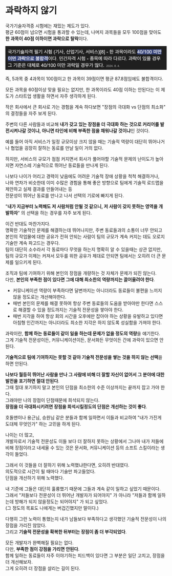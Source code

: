 # 과락하지 않기

국가기술자격증 시험에는 재밌는 제도가 있다.  
평균 60점이 넘으면 시험을 통과할 수 있는데, 나머지 과목들을 모두 100점을 맞아도 **한 과목이 40점 이하이면 과락으로 탈락**이다.

![1](./images/1.png)

즉, 5과목 중 4과목이 100점이고 한 과목이 39점이면 평균 87.8점임에도 불합격이다.  
  
모든 과목을 60점이상 맞을 필요는 없지만, 한 과목이라도 40점 이하는 안된다는 이 제도가 스타트업 생활을 하면서 자주 생각하게 된다.  
  
작은 회사에서 큰 회사로 가는 경험을 계속 하다보면 "장점의 극대화 vs 단점의 최소화" 의 결정들을 자주 보게 된다.  
  
주변의 다른 사람들과 비교해 **내가 갖고 있는 장점을 더 극대화 하는 것으로 커리어를 발전시켜나갈 것이냐, 아니면 타인에 비해 부족한 점을 채워나갈 것이냐**인 것이다.  
  
예를 들어 아직 서비스가 일정 규모이상 크지 않을 때는 기술적 역량이 대단히 뛰어나거나 협업을 굉장히 잘하는 동료를 만날 일이 거의 없다.  
  
하지만, 서비스의 규모가 점점 커지면서 회사가 풀어야할 기술적 문제의 난이도가 높아지면 자연스레 기술적으로 뛰어난 동료들을 만나게 된다.    
  
나보다 나이가 어리고 경력이 낮음에도 어려운 기술적 장애 상황을 척척 해결하거나,  
나와 연차가 비슷한데 이미 수많은 경험을 통해 좋은 방향으로 팀에게 기술적 로드맵을 제안하고 실제 결과를 만들어내는 등  
전문성이 뛰어난 동료를 만나고 나서 선택의 기로에 빠지게 된다.  
  
"**내가 지금부터 노력해도 저 사람처럼 안될 것 같으니, 저 사람이 갖지 못하는 영역을 개발하자**" 의 선택을 하는 경우를 자주 보게 된다.  
  
이건 반대도 마찬가지다.  
명확한 기술적인 문제를 해결하는데 뛰어나지만, 주변 동료들과의 소통이 너무 안되고 본인의 작업물에 대한 공유가 전혀 안되는 사람이 팀의 규모가 계속 커지는 데도 오로지 기술만 계속 파고드는 경우다.  
팀이 대단히 소수라서 각 동료마다 무엇을 하는지 명확히 알 수 있을때는 상관 없지만, 팀의 규모가 이제는 커져서 모두를 위한 공유가 제대로 안되면 팀에서는 오히려 더 큰 문제를 일으키게 된다.  
  
조직과 팀에 기여하기 위해 본인의 장점을 개량하는 것 자체가 문제가 되진 않는다.  
다만, **본인의 부족한 점이 있다면 그에 대해 최소한의 역량까지는 끌어올려야 한다**.  

- 커뮤니케이션 역량이 부족하다면 달변까지는 아니더라도 동료들이 불편을 느끼지 않을 정도로는 개선해야한다.
- 매번 본인의 문제를 해결 못하여 항상 주변 동료들의 도움을 받아야만 한다면 스스로 해결할 수 있을 정도까지는 기술적 전문성을 쌓아야 한다.
- 매번 지각을 하여 항상 회의 시간을 오후에만 잡아야 하는 상황을 유발하고 있다면 아침형 인간까지는 아니더라도 최소한 지각은 하지 않도록 성실함을 가져야 한다. 

과락이란, **함께 하는 동료들이 같이 일을 하는데 문제가 없을 정도의 역량**을 얘기한다.  
그게 기술적 전문성이든, 커뮤니케이션이든, 문서화든 무엇이든 간에 과락이 있으면 안된다.  

**기술적으로 팀에 기여하지는 못할 것 같아 기술적 전문성을 쌓는 것을 하지 않는 선택**을 하면 안된다.  
  
**나보다 월등히 뛰어난 사람을 만나 그 사람에 비해 더 잘할 자신이 없어서 그 분야에 대한 발전을 포기하면 절대 안된다**.  
그때 절대 포기하지 말고 본인의 단점을 최소한의 수준 이상까지는 끝까지 잡고 가야 한다.  
그래야만 나의 장점이 단점때문에 희석되지 않는다.  
**장점을 더 극대화시키려면 장점을 희석시킬정도의 단점은 개선하는 것이 좋다**.  
  
호돌맨이나 용근님, 승원님 같은 분들과 함께 일하면서 이들과 비교하여 "내가 가진게 도대체 무엇인가" 하는 고민을 하게 된다.  

나이는 더 많고,  
개발자로서 기술적 전문성도 이들 보다 더 잘하지 못하는 상황에서 그나마 내가 저들에 비해 장점이라고 내세울 수 있는 것은 문서화, 커뮤니케이션 등의 소프트 스킬이라는 생각이 들었다.  
  
그래서 이 것들을 더 잘하기 위해 노력했냐한다면, 오히려 반대였다.  
의도적으로 시간이 될 때마다 기술만 파고들었다.  
단점을 개선하기 위해 노력했다.  
  
내 기준에 그들은 대단히 훌륭했기 때문에 그들과 계속 같이 일하고 싶었기 때문이다.  
그래서 "저들보다 전문성이 더 뛰어난 개발자가 되어야지" 가 아니라 "저들과 함께 일하는데 방해가 되지 않을정도는 되어야지" 가 되고 싶었다.  
(그 정도의 목표도 나에게는 버겁긴했지만 말이다.)  
  
다행히 그런 노력이 통했는지 내가 남들보다 부족하다고 생각했던 기술적 전문성이 나의 장점을 가리진 않았다.  
그리고 **기술적 전문성을 확복한 뒤부터는 장점이 좀 더 부각되었다**.  
  
모든 개발자가 완벽해질 필요는 없다.  
다만, **부족한 점이 강점을 가리면 안된다**.  
함께 일하는 동료들이 자주 이야기하는 피드백이 있다면 그 부분은 일단 고치고, 장점을 더 개선해보자.  
그게 오히려 더 장점을 살리는 길이 된다.

